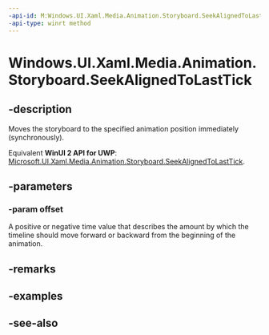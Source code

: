 ```yaml
---
-api-id: M:Windows.UI.Xaml.Media.Animation.Storyboard.SeekAlignedToLastTick(Windows.Foundation.TimeSpan)
-api-type: winrt method
---
```


<!-- Method syntax
public void SeekAlignedToLastTick(Windows.Foundation.TimeSpan offset)
-->

# Windows.UI.Xaml.Media.Animation.Storyboard.SeekAlignedToLastTick

## -description
Moves the storyboard to the specified animation position immediately (synchronously).

Equivalent **WinUI 2 API for UWP**: [Microsoft.UI.Xaml.Media.Animation.Storyboard.SeekAlignedToLastTick](/windows/winui/api/microsoft.ui.xaml.media.animation.storyboard.seekalignedtolasttick).

## -parameters
### -param offset
A positive or negative time value that describes the amount by which the timeline should move forward or backward from the beginning of the animation.

## -remarks

## -examples

## -see-also
